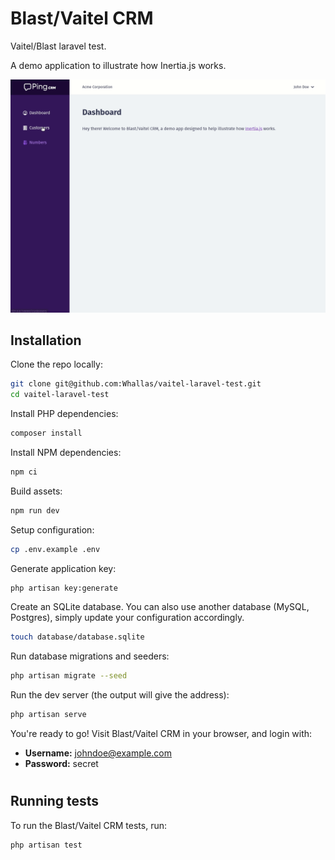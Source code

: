 # Blast/Vaitel CRM

Vaitel/Blast laravel test.

A demo application to illustrate how Inertia.js works.

![](https://raw.githubusercontent.com/Whallas/vaitel-laravel-test/master/presentation.gif)

## Installation

Clone the repo locally:

```sh
git clone git@github.com:Whallas/vaitel-laravel-test.git
cd vaitel-laravel-test
```

Install PHP dependencies:

```sh
composer install
```

Install NPM dependencies:

```sh
npm ci
```

Build assets:

```sh
npm run dev
```

Setup configuration:

```sh
cp .env.example .env
```

Generate application key:

```sh
php artisan key:generate
```

Create an SQLite database. You can also use another database (MySQL, Postgres), simply update your configuration accordingly.

```sh
touch database/database.sqlite
```

Run database migrations and seeders:

```sh
php artisan migrate --seed
```

Run the dev server (the output will give the address):

```sh
php artisan serve
```

You're ready to go! Visit Blast/Vaitel CRM in your browser, and login with:

- **Username:** johndoe@example.com
- **Password:** secret

#
## Running tests

To run the Blast/Vaitel CRM tests, run:

```
php artisan test
```
